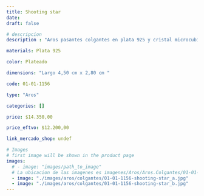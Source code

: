 ```yaml
---
title: Shooting star
date: 
draft: false

# descripcion
description : "Aros pasantes colgantes en plata 925 y cristal microcubic. Línea premium."

materials: Plata 925

color: Plateado

dimensions: "Largo 4,50 cm x 2,80 cm "

code: 01-01-1156

type: "Aros"

categories: []

price: $14.350,00

price_eftvo: $12.200,00

link_mercado_shop: undef

# Images
# first image will be shown in the product page
images:
  # - image: "images/path_to_image"
  # La ubicacion de las imagenes es imagenes/Aros/Aros.Colgantes/01-01-1156-shooting-star
  - image: "./images/aros/colgantes/01-01-1156-shooting-star_a.jpg"
  - image: "./images/aros/colgantes/01-01-1156-shooting-star_b.jpg"
---
```

